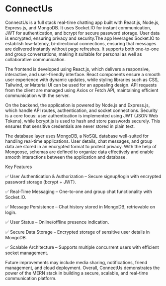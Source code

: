 # ConnectUs
ConnectUs is a full stack real-time chatting app built with React.js, Node.js, Express.js, and MongoDB. It uses Socket.IO for instant communication, JWT for authentication, and bcrypt for secure password storage. User data is encrypted, ensuring privacy and security.The app leverages Socket.IO to establish low-latency, bi-directional connections, ensuring that messages are delivered instantly without page refreshes. It supports both one-to-one and group conversations, making it suitable for personal as well as collaborative communication.

The frontend is developed using React.js, which delivers a responsive, interactive, and user-friendly interface. React components ensure a smooth user experience with dynamic updates, while styling libraries such as CSS, Tailwind, or Material UI can be used for an appealing design. API requests from the client are managed using Axios or Fetch API, maintaining efficient communication with the server.

On the backend, the application is powered by Node.js and Express.js, which handle API routes, authentication, and socket connections. Security is a core focus: user authentication is implemented using JWT (JSON Web Tokens), while bcrypt.js is used to hash and store passwords securely. This ensures that sensitive credentials are never stored in plain text.

The database layer uses MongoDB, a NoSQL database well-suited for handling real-time applications. User details, chat messages, and group data are stored in an encrypted format to protect privacy. With the help of Mongoose, schemas are defined to organize data effectively and enable smooth interactions between the application and database.

Key Features

✅ User Authentication & Authorization – Secure signup/login with encrypted password storage (bcrypt + JWT).

✅ Real-Time Messaging – One-to-one and group chat functionality with Socket.IO.

✅ Message Persistence – Chat history stored in MongoDB, retrievable on login.

✅ User Status – Online/offline presence indication.

✅ Secure Data Storage – Encrypted storage of sensitive user details in MongoDB.

✅ Scalable Architecture – Supports multiple concurrent users with efficient socket management.

Future improvements may include media sharing, notifications, friend management, and cloud deployment. Overall, ConnectUs demonstrates the power of the MERN stack in building a secure, scalable, and real-time communication platform.

